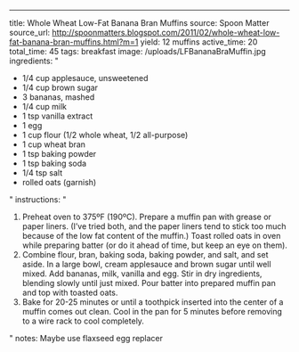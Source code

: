 ---
title: Whole Wheat Low-Fat Banana Bran Muffins 
source: Spoon Matter
source_url: http://spoonmatters.blogspot.com/2011/02/whole-wheat-low-fat-banana-bran-muffins.html?m=1
yield: 12 muffins
active_time: 20
total_time: 45
tags: breakfast
image: /uploads/LFBananaBraMuffin.jpg
ingredients: "<ul><li>1/4 cup applesauce, unsweetened</li>
	<li>1/4 cup brown sugar</li>
	<li>3 bananas, mashed</li>
	<li>1/4 cup milk</li>
	<li>1 tsp vanilla extract</li>
	<li>1 egg</li>
	<li>1 cup flour (1/2 whole wheat, 1/2 all-purpose)</li>
	<li>1 cup wheat bran</li>
	<li>1 tsp baking powder</li>
	<li>1 tsp baking soda</li>
	<li>1/4 tsp salt</li>
	<li>rolled oats (garnish)</li></ul>"
instructions: "<ol><li>Preheat oven to 375ºF (190ºC). Prepare a muffin pan with grease or paper liners. (I’ve tried both, and the paper liners tend to stick too much because of the low fat content of the muffin.) Toast rolled oats in oven while preparing batter (or do it ahead of time, but keep an eye on them).</li>
	<li>Combine flour, bran, baking soda, baking powder, and salt, and set aside. In a large bowl, cream applesauce and brown sugar until well mixed. Add bananas, milk, vanilla and egg. Stir in dry ingredients, blending slowly until just mixed. Pour batter into prepared muffin pan and top with toasted oats.</li>
	<li>Bake for 20-25 minutes or until a toothpick inserted into the center of a muffin comes out clean. Cool in the pan for 5 minutes before removing to a wire rack to cool completely.</li></ol>"
notes: Maybe use flaxseed egg replacer
